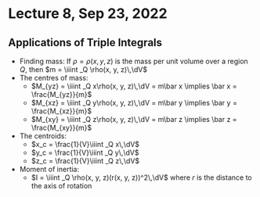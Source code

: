 # Lecture 8, Sep 23, 2022

## Applications of Triple Integrals

* Finding mass: If $\rho = \rho(x, y, z)$ is the mass per unit volume over a region $Q$, then $m = \iiint _Q \rho(x, y, z)\,\dV$
* The centres of mass:
	* $M_{yz} = \iiint _Q x\rho(x, y, z)\,\dV = m\bar x \implies \bar x = \frac{M_{yz}}{m}$
	* $M_{xz} = \iiint _Q y\rho(x, y, z)\,\dV = m\bar y \implies \bar y = \frac{M_{xz}}{m}$
	* $M_{xy} = \iiint _Q z\rho(x, y, z)\,\dV = m\bar z \implies \bar z = \frac{M_{xy}}{m}$
* The centroids:
	* $x_c = \frac{1}{V}\iiint _Q x\,\dV$
	* $y_c = \frac{1}{V}\iiint _Q y\,\dV$
	* $z_c = \frac{1}{V}\iiint _Q z\,\dV$
* Moment of inertia:
	* $I = \iiint _Q \rho(x, y, z)(r(x, y, z))^2\,\dV$ where $r$ is the distance to the axis of rotation


